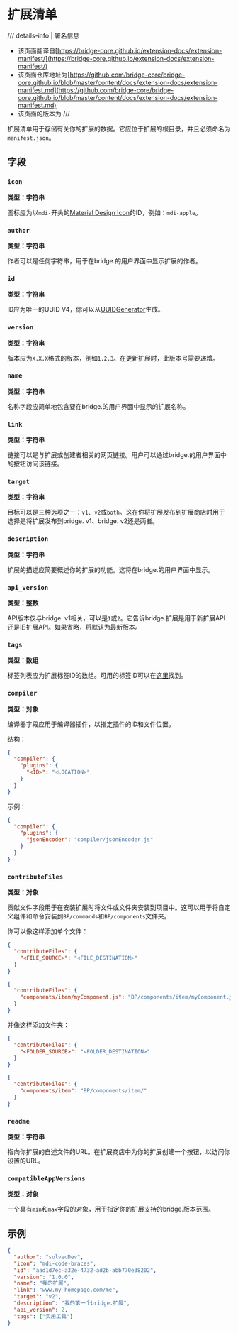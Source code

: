 # 扩展清单

/// details-info | 署名信息
- 该页面翻译自[https://bridge-core.github.io/extension-docs/extension-manifest/](https://bridge-core.github.io/extension-docs/extension-manifest/)
- 该页面仓库地址为[https://github.com/bridge-core/bridge-core.github.io/blob/master/content/docs/extension-docs/extension-manifest.md](https://github.com/bridge-core/bridge-core.github.io/blob/master/content/docs/extension-docs/extension-manifest.md)
- 该页面的版本为<!-- md:samp bridge-core/bridge-core.github.io@594c381b198a963354203dcec0674a112db4ec85 -->
///

扩展清单用于存储有关你的扩展的数据。它应位于扩展的根目录，并且必须命名为`manifest.json`。

## 字段

### `icon`

**类型：字符串**

图标应为以`mdi-`开头的[Material Design Icon](https://materialdesignicons.com/)的ID，例如：`mdi-apple`。

### `author`

**类型：字符串**

作者可以是任何字符串，用于在bridge.的用户界面中显示扩展的作者。

### `id`

**类型：字符串**

ID应为唯一的UUID V4，你可以从[UUIDGenerator](https://www.uuidgenerator.net/)生成。

### `version`

**类型：字符串**

版本应为`X.X.X`格式的版本，例如`1.2.3`。在更新扩展时，此版本号需要递增。

### `name`

**类型：字符串**

名称字段应简单地包含要在bridge.的用户界面中显示的扩展名称。

### `link`

**类型：字符串**

链接可以是与扩展或创建者相关的网页链接。用户可以通过bridge.的用户界面中的按钮访问该链接。

### `target`

**类型：字符串**

目标可以是三种选项之一：`v1`、`v2`或`both`。这在你将扩展发布到扩展商店时用于选择是将扩展发布到bridge. v1、bridge. v2还是两者。

### `description`

**类型：字符串**

扩展的描述应简要概述你的扩展的功能。这将在bridge.的用户界面中显示。

### `api_version`

**类型：整数**

API版本仅与bridge. v1相关，可以是`1`或`2`。它告诉bridge.扩展是用于新扩展API还是旧扩展API。如果省略，将默认为最新版本。

### `tags`

**类型：数组<string>**

标签列表应为扩展标签ID的数组。可用的标签ID可以在[这里](https://github.com/bridge-core/editor-packages/blob/main/packages/common/extensionTags.json)找到。

### `compiler`

**类型：对象**

编译器字段应用于编译器插件，以指定插件的ID和文件位置。

结构：

```json
{
  "compiler": {
    "plugins": {
      "<ID>": "<LOCATION>"
    }
  }
}
```

示例：

```json
{
  "compiler": {
    "plugins": {
      "jsonEncoder": "compiler/jsonEncoder.js"
    }
  }
}
```

### `contributeFiles`

**类型：对象**

贡献文件字段用于在安装扩展时将文件或文件夹安装到项目中。这可以用于将自定义组件和命令安装到`BP/commands`和`BP/components`文件夹。

你可以像这样添加单个文件：

```json
{
  "contributeFiles": {
    "<FILE_SOURCE>": "<FILE_DESTINATION>"
  }
}
```

```json
{
  "contributeFiles": {
    "components/item/myComponent.js": "BP/components/item/myComponent.js"
  }
}
```

并像这样添加文件夹：

```json
{
  "contributeFiles": {
    "<FOLDER_SOURCE>": "<FOLDER_DESTINATION>"
  }
}
```

```json
{
  "contributeFiles": {
    "components/item": "BP/components/item/"
  }
}
```

### `readme`

**类型：字符串**

指向你扩展的自述文件的URL。在扩展商店中为你的扩展创建一个按钮，以访问你设置的URL。

### `compatibleAppVersions`

**类型：对象**

一个具有`min`和`max`字段的对象，用于指定你的扩展支持的bridge.版本范围。

## 示例

```json
{
  "author": "solvedDev",
  "icon": "mdi-code-braces",
  "id": "aad1d7ec-a32e-4732-ad2b-abb770e38202",
  "version": "1.0.0",
  "name": "我的扩展",
  "link": "www.my_homepage.com/me",
  "target": "v2",
  "description": "我的第一个bridge.扩展",
  "api_version": 2,
  "tags": ["实用工具"]
}
```